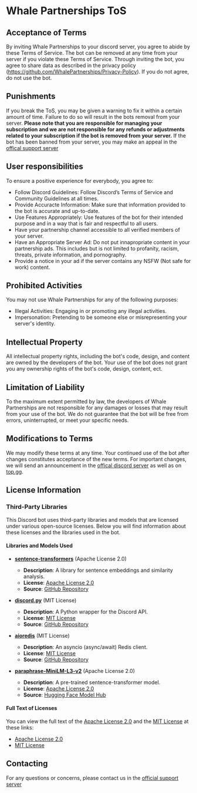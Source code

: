 # Whale Partnerships ToS

## Acceptance of Terms

By inviting Whale Partnerships to your discord server, you agree to abide by these Terms of Service.
The bot can be removed at any time from your server if you violate these Terms of Service.
Through inviting the bot, you agree to share data as described in the privacy policy (https://github.com/WhalePartnerships/Privacy-Policy).
If you do not agree, do not use the bot.

## Punishments

If you break the ToS, you may be given a warning to fix it within a certain amount of time. Failure to do so will result in the bots removal from your server. **Please note that you are responsible for managing your subscription and we are not responsible for any refunds or adjustments related to your subscription if the bot is removed from your server.**
If the bot has been banned from your server, you may make an appeal in the [offical support server](https://discord.gg/ctEwk7bsh9)

## User responsibilities

To ensure a positive experience for everybody, you agree to:

- Follow Discord Guidelines: Follow Discord’s Terms of Service and Community Guidelines at all times.
- Provide Accuracte Information: Make sure that information provided to the bot is accurate and up-to-date.
- Use Features Appropriately: Use features of the bot for their intended purpose and in a way that is fair and respectful to all users.
- Have your partnership channel accessible to all verified members of your server.
- Have an Appropriate Server Ad: Do not put innapropriate content in your partnership ads. This includes but is not limited to profanity, racism, threats, private information, and pornography.
- Provide a notice in your ad if the server contains any NSFW (Not safe for work) content.

## Prohibited Activities

You may not use Whale Partnerships for any of the following purposes:

- Illegal Activities: Engaging in or promoting any illegal activities.
- Impersonation: Pretending to be someone else or misrepresenting your server's identity.

## Intellectual Property

All intellectual property rights, including the bot's code, design, and content are owned by the developers of the bot.
Your use of the bot does not grant you any ownership rights of the bot's code, design, content, ect.

## Limitation of Liability

To the maximum extent permitted by law, the developers of Whale Partnerships are not responsible for any damages or losses that may result from your use of the bot. 
We do not guarantee that the bot will be free from errors, uninterrupted, or meet your specific needs.

## Modifications to Terms

We may modify these terms at any time. Your continued use of the bot after changes constitutes acceptance of the new terms.
For important changes, we will send an announcement in the [offical discord server](https://discord.gg/ctEwk7bsh9) as well as on [top.gg](https://top.gg/bot/1260465141879672883).

## License Information

### Third-Party Libraries

This Discord bot uses third-party libraries and models that are licensed under various open-source licenses. Below you will find information about these licenses and the libraries used in the bot.

#### Libraries and Models Used

- **[sentence-transformers](https://github.com/UKPLab/sentence-transformers)** (Apache License 2.0)
  - **Description**: A library for sentence embeddings and similarity analysis.
  - **License**: [Apache License 2.0](https://github.com/UKPLab/sentence-transformers/blob/main/LICENSE)
  - **Source**: [GitHub Repository](https://github.com/UKPLab/sentence-transformers)

- **[discord.py](https://github.com/Rapptz/discord.py)** (MIT License)
  - **Description**: A Python wrapper for the Discord API.
  - **License**: [MIT License](https://github.com/Rapptz/discord.py/blob/main/LICENSE)
  - **Source**: [GitHub Repository](https://github.com/Rapptz/discord.py)

- **[aioredis](https://github.com/aio-libs/aioredis)** (MIT License)
  - **Description**: An asyncio (async/await) Redis client.
  - **License**: [MIT License](https://github.com/aio-libs/aioredis/blob/main/LICENSE)
  - **Source**: [GitHub Repository](https://github.com/aio-libs/aioredis)

- **[paraphrase-MiniLM-L3-v2](https://huggingface.co/sentence-transformers/paraphrase-MiniLM-L3-v2)** (Apache License 2.0)
  - **Description**: A pre-trained sentence-transformer model.
  - **License**: [Apache License 2.0](https://huggingface.co/datasets/choosealicense/licenses/blob/main/markdown/apache-2.0.md)
  - **Source**: [Hugging Face Model Hub](https://huggingface.co/sentence-transformers/paraphrase-MiniLM-L3-v2)

#### Full Text of Licenses

You can view the full text of the [Apache License 2.0](http://www.apache.org/licenses/LICENSE-2.0) and the [MIT License](https://opensource.org/licenses/MIT) at these links:

- [Apache License 2.0](http://www.apache.org/licenses/LICENSE-2.0)
- [MIT License](https://opensource.org/licenses/MIT)

## Contacting

For any questions or concerns, please contact us in the [official support server](https://discord.gg/ctEwk7bsh9)









